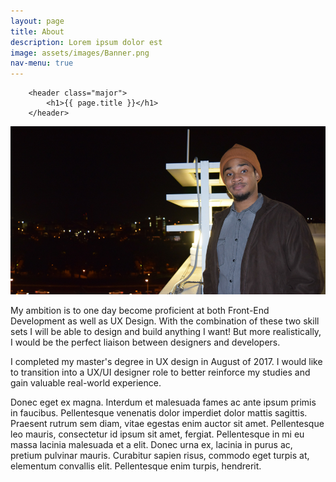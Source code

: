 ```yaml
---
layout: page
title: About
description: Lorem ipsum dolor est
image: assets/images/Banner.png
nav-menu: true
---
```

		<header class="major">
			<h1>{{ page.title }}</h1>
		</header>

<span class="image main"><img src="assets/images/Banner.png" alt="" /></span>

My ambition is to one day become proficient at both Front-End Development
as well as UX Design. With the combination of these two skill sets I will be able to
design and build anything I want! But more realistically, I would be the perfect liaison
between designers and developers.

I completed my master's degree in UX design in August of 2017. I would like to
transition into a UX/UI designer role to better reinforce my studies and gain
valuable real-world experience.

Donec eget ex magna. Interdum et malesuada fames ac ante ipsum primis in faucibus. Pellentesque venenatis dolor imperdiet dolor mattis sagittis. Praesent rutrum sem diam, vitae egestas enim auctor sit amet. Pellentesque leo mauris, consectetur id ipsum sit amet, fergiat. Pellentesque in mi eu massa lacinia malesuada et a elit. Donec urna ex, lacinia in purus ac, pretium pulvinar mauris. Curabitur sapien risus, commodo eget turpis at, elementum convallis elit. Pellentesque enim turpis, hendrerit.
